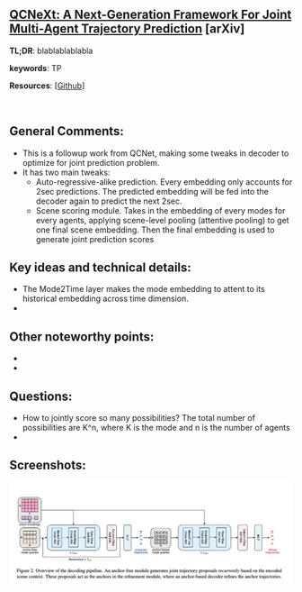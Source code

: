 [QCNeXt: A Next-Generation Framework For Joint Multi-Agent Trajectory Prediction](https://arxiv.org/pdf/2306.10508.pdf) [arXiv]
---------------	

__TL;DR__: blablablablabla

__keywords__: TP

__Resources__: [[Github](https://github.com/ZikangZhou/QCNet)] 

<!-- __Other Notable Info__: [blabla](blabla) -->

<br/>    

General Comments:
------
* This is a followup work from QCNet, making some tweaks in decoder to optimize
for joint prediction problem.
* It has two main tweaks: 
  - Auto-regressive-alike prediction. Every embedding only accounts for 2sec
  predictions. The predicted embedding will be fed into the decoder again to predict the next 2sec.
  - Scene scoring module. Takes in the embedding of every modes for every agents,
  applying scene-level pooling (attentive pooling) to get one final scene embedding. Then the final embedding is used to generate joint prediction scores

Key ideas and technical details:
------
* The Mode2Time layer makes the mode embedding to attent to its historical embedding across time dimension.
* 

Other noteworthy points:
------
* 
* 


Questions:
------
* How to jointly score so many possibilities? The total number of possibilities
are K^n, where K is the mode and n is the number of agents
* 

Screenshots:
------
![Image1](../img/QCNeXt_decoder.png "Decoder")

